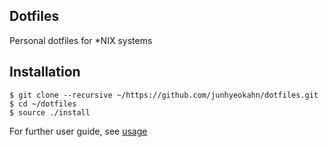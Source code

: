 ## Dotfiles
Personal dotfiles for *NIX systems

## Installation
``` 
$ git clone --recursive ~/https://github.com/junhyeokahn/dotfiles.git
$ cd ~/dotfiles
$ source ./install
```

For further user guide, see [usage](https://github.com/junhyeokahn/dotfiles/tree/master/usage)
